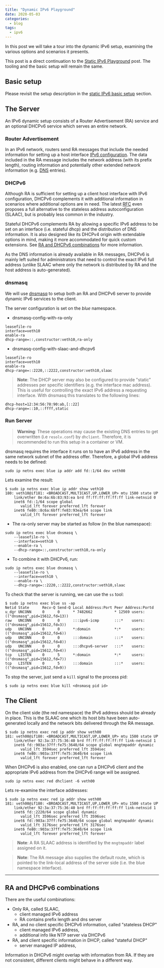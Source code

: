 ```yaml
---                            
title: "Dynamic IPv6 Playground"
date: 2020-05-03
categories:
  - blog
tags:
  - ipv6
---
```


In this post we will take a tour into the dynamic IPv6 setup, examining the
various options and scenarios it presents.

This post is a direct continuation to the
[Static IPv6 Playground](../static-ipv6-playground) post.
The tooling and the basic setup will remain the same.

## Basic setup
Please revisit the setup description in the
[static IPv6 basic setup](../static-ipv6-playground/#basic-setup) section.

## The Server
An IPv6 dynamic setup consists of a Router Advertisement (RA) service and an
optional DHCPv6 service which serves an entire network.

### Router Advertisement
In an IPv6 network, routers send RA messages that include the needed
information for setting up a host interface
[IPv6 configuration](https://tools.ietf.org/html/rfc4862).
The data included in the RA message includes the network address
(with its prefix length), routing information and potentially other extended
network information (e.g. [DNS](https://tools.ietf.org/html/rfc8106) entries).

### DHCPv6
Although RA is sufficient for setting up a client host interface with IPv6
configuration, DHCPv6 complements it with additional information in
scenarios where additional options are in need.
The latest [RFC](https://tools.ietf.org/html/rfc8415) even proposes a full
alternative to the stateless address autoconfiguration (SLAAC), but is probably
less common in the industry.

Stateful DHCPv6 complements RA by allowing a specific IPv6 address to be set
on an interface (i.e. stateful dhcp) and the distribution of DNS information.
It is also designed like its DHCPv4 origin with extendable options in mind,
making it more accommodated for quick custom extensions.
See [RA and DHCPv6 combinations](#ra-and-dhcpv6-combinations) for more
information.

As the DNS information is already available in RA messages, DHCPv6 is mainly
left suited for administrators that need to control the exact IPv6 full address
(unlike SLAAC where only the network is distributed by RA and the host address
is auto-generated).

### dnsmasq
We will use [dnsmasq](http://www.thekelleys.org.uk/dnsmasq/doc.html) to setup
both an RA and DHCPv6 server to provide dynamic IPv6 services to the client.

The server configuration is set on the *blue* namespace.

- dnsmasq-config-with-ra-only
```config
leasefile-ro
interface=veth10
enable-ra
dhcp-range=::,constructor:veth10,ra-only
```

- dnsmasq-config-with-slaac-and-dhcpv6
```config
leasefile-ro
interface=veth10
enable-ra
dhcp-range=::2220,::2222,constructor:veth10,slaac
```
> **Note**: The DHCP server may also be configured to provide "static"
addresses per specific identifiers (e.g. the interface mac address).
This is useful for controlling the exact IPv6 address a requesting interface.
With dnsmasq this translates to the following lines:
```
dhcp-host=12:34:56:78:90:ab,[::22]
dhcp-range=::10,::ffff,static
```

### Run Server

> **Warning**: These operations may cause the existing DNS entries to get
overwritten (i.e `resolv.conf`) by `dhclient`.
Therefore, it is recommended to run this setup in a container or VM.

dnsmasq requires the interface it runs on to have an IPv6 address in the same
network subnet of the address offer.
Therefore, a global IPv6 address needs to be defined:
```
sudo ip netns exec blue ip addr add fd::1/64 dev veth00
```
Lets examine the result:
```
$ sudo ip netns exec blue ip addr show veth10
180: veth10@if181: <BROADCAST,MULTICAST,UP,LOWER_UP> mtu 1500 state UP
    link/ether 8e:6a:6b:83:93:ea brd ff:ff:ff:ff:ff:ff link-netnsid 0
    inet6 fd::1/64 scope global
       valid_lft forever preferred_lft forever
    inet6 fe80::8c6a:6bff:fe83:93ea/64 scope link
       valid_lft forever preferred_lft forever
```

- The ra-only server may be started as follow (in the blue namespace):
```
sudo ip netns exec blue dnsmasq \
    --leasefile-ro \
    --interface=veth10 \
    --enable-ra \
    --dhcp-range=::,constructor:veth10,ra-only
```

- To combine it with DHCPv6, run:
```
sudo ip netns exec blue dnsmasq \
    --leasefile-ro \
    --interface=veth10 \
    --enable-ra \
    --dhcp-range=::2220,::2222,constructor:veth10,slaac
```

To check that the server is running, we can use the `ss` tool:
```
$ sudo ip netns exec blue ss -ap
Netid State      Recv-Q Send-Q Local Address:Port Peer Address:Portd
u_dgr UNCONN     0      0      * 7482662          * 12569 users:(("dnsmasq",pid=15612,fd=13))
raw   UNCONN     0      0      :::ipv6-icmp       :::*    users:(("dnsmasq",pid=15612,fd=3))
udp   UNCONN     0      0      *:domain           *:*     users:(("dnsmasq",pid=15612,fd=6))
udp   UNCONN     0      0      :::domain          :::*    users:(("dnsmasq",pid=15612,fd=8))
udp   UNCONN     0      0      :::dhcpv6-server   :::*    users:(("dnsmasq",pid=15612,fd=4))
tcp   LISTEN     0      5      *:domain           *:*     users:(("dnsmasq",pid=15612,fd=7))
tcp   LISTEN     0      5      :::domain          :::*    users:(("dnsmasq",pid=15612,fd=9))
```

To stop the server, just send a `kill` signal to the process pid:
```
$ sudo ip netns exec blue kill <dnsmasq pid id>
```

## The Client

On the client side (the red namespace) the IPv6 address should be already
in place. This is the SLAAC one which its host bits have been auto-generated
locally and the network bits delivered through the RA message.

```
$ sudo ip netns exec red ip addr show veth00
181: veth00@if180: <BROADCAST,MULTICAST,UP,LOWER_UP> mtu 1500 state UP
    link/ether 92:3a:37:75:36:40 brd ff:ff:ff:ff:ff:ff link-netnsid 1
    inet6 fd::903a:37ff:fe75:3640/64 scope global mngtmpaddr dynamic
       valid_lft 3594sec preferred_lft 3594sec
    inet6 fe80::903a:37ff:fe75:3640/64 scope link
       valid_lft forever preferred_lft forever
```

When DHCPv6 is also enabled, one can run a DHCPv6 client and the appropriate
IPv6 address from the DHCPv6 range will be assigned.
```
sudo ip netns exec red dhclient -6 veth00
```
Lets re-examine the interface addresses:
```
$ sudo ip netns exec red ip addr show veth00
181: veth00@if180: <BROADCAST,MULTICAST,UP,LOWER_UP> mtu 1500 state UP
    link/ether 92:3a:37:75:36:40 brd ff:ff:ff:ff:ff:ff link-netnsid 1
    inet6 fd::2220/64 scope global dynamic
       valid_lft 3596sec preferred_lft 3596sec
    inet6 fd::903a:37ff:fe75:3640/64 scope global mngtmpaddr dynamic
       valid_lft 3176sec preferred_lft 3176sec
    inet6 fe80::903a:37ff:fe75:3640/64 scope link
       valid_lft forever preferred_lft forever
```

> **Note**: A RA SLAAC address is identified by the `mngtmpaddr` label
assigned on it.

> **Note**: The RA message also supplies the default route, which is pointed
to the link-local address of the server side (i.e. the blue namespace
interface).

---

## RA and DHCPv6 combinations

There are the useful combinations:

- Only RA, called SLAAC,
  - client managed IPv6 address
  - RA contains prefix length and dns server
- RA, and no client specific DHCPv6 information, called "stateless DHCP"
  - client managed IPv6 address,
  - additional info like NTP server via DHCPv6
- RA, and client specific information in DHCP, called "stateful DHCP"
  -  server managed IP address,

Information in DHCPv6 might overlap with information from RA.
If they are not consistent,  different clients might behave in a different way.
